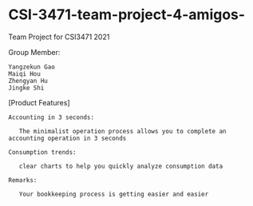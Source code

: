 # CSI-3471-team-project-4-amigos-
Team Project for CSI3471 2021

Group Member:

    Yangzekun Gao
    Maiqi Hou
    Zhengyan Hu
    Jingke Shi


[Product Features]

    Accounting in 3 seconds: 

       The minimalist operation process allows you to complete an accounting operation in 3 seconds
   
    Consumption trends:

       clear charts to help you quickly analyze consumption data

    Remarks: 

       Your bookkeeping process is getting easier and easier

